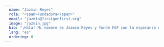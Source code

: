 ```yaml
---
  name: "Jazmin Reyes"
  role: "<span>Fundadora</span>"
  email: "jazmin@firstgenfirst.org"
  image: "jazmin.jpg"
  bio: "¡Hola! Mi nombre es Jazmin Reyes y fundé FGF con la esperanza de apoyar a estudiantes de primera generación y de bajos ingresos como yo a través de becas y recursos suficientes. Mi visión es llevar a más estudiantes a la universidad proporcionando ideas útiles que me hubiera gustado que alguien me hubiera dicho y consejos que he aprendido a través de mis propias experiencias en la escuela secundaria y la universidad."
  lang: "es"
  ordering: 0
---
```

